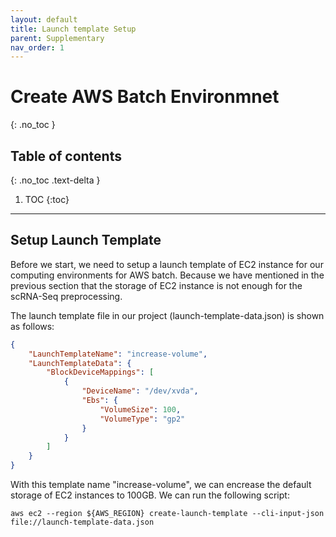 ```yaml
---
layout: default
title: Launch template Setup
parent: Supplementary
nav_order: 1
---
```


# Create AWS Batch Environmnet
{: .no_toc }

## Table of contents
{: .no_toc .text-delta }

1. TOC
{:toc}

---

## Setup Launch Template

Before we start, we need to setup a launch template of EC2 instance for our computing environments for AWS batch. Because we have mentioned in the previous section that the storage of EC2 instance is not enough for the scRNA-Seq preprocessing.

The launch template file in our project (launch-template-data.json) is shown as follows:
```json
{
    "LaunchTemplateName": "increase-volume",
    "LaunchTemplateData": {
        "BlockDeviceMappings": [
            {
                "DeviceName": "/dev/xvda",
                "Ebs": {
                    "VolumeSize": 100,
                    "VolumeType": "gp2"
                }
            }
        ]
    }
}
```
With this template name "increase-volume", we can encrease the default storage of EC2 instances to 100GB. We can run the following script: 

```shell
aws ec2 --region ${AWS_REGION} create-launch-template --cli-input-json file://launch-template-data.json
```
